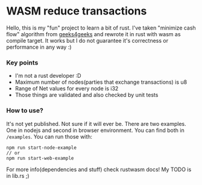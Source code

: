# WASM reduce transactions
Hello,
this is my "fun" project to learn a bit of rust.
I've taken "minimize cash flow" algorithm from [geeks4geeks](https://www.geeksforgeeks.org/minimize-cash-flow-among-given-set-friends-borrowed-money/) and rewrote it in rust with wasm as compile target.
It works but I do not guarantee it's correctness or performance in any way :)

### Key points
- I'm not a rust developer :D
- Maximum number of nodes(parties that exchange transactions) is u8
- Range of Net values for every node is i32
- Those things are validated and also checked by unit tests

### How to use?
It's not yet published. Not sure if it will ever be.
There are two examples. One in nodejs and second in browser environment. You can find both in `/examples`.
You can run those with:
```
npm run start-node-example
// or
npm run start-web-example
```
For more info(dependencies and stuff) check rustwasm docs!
My TODO is in lib.rs ;)
